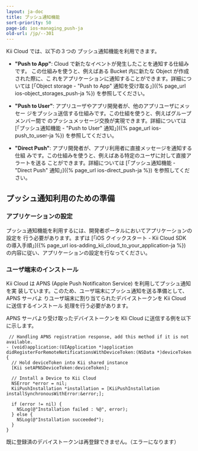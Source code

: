 ```yaml
---
layout: ja-doc
title: プッシュ通知機能
sort-priority: 50
page-id: ios-managing_push-ja
old-url: /jp/--301
---
```

Kii Cloud では、以下の３つの プッシュ通知機能を利用できます。

* **"Push to App"**: Cloud で新たなイベントが発生したことを通知する仕組みです。
  この仕組みを使うと、例えばある Bucket 内に新たな Object が作成された際に、こ
  れをアプリケーションに通知することができます。詳細については
  [「Object storage - "Push  to App" 通知を受け取る」]({% page_url ios-object_storages_push-ja %})
  を参照してください。

* **"Push to User"**: アプリユーザやアプリ開発者が、他のアプリユーザにメッセー
  ジをプッシュ送信する仕組みです。この仕組を使うと、例えばグループメンバー間で
  のプッシュメッセージ交換が実現できます。詳細については
  [「プッシュ通知機能 - "Push to User" 通知」]({% page_url ios-push_to_user-ja %})
  を参照してください。

* **"Direct Push"**: アプリ開発者が、アプリ利用者に直接メッセージを通知する仕組
  みです。この仕組みを使うと、例えばある特定のユーザに対して直接アラートを送る
  ことができます。詳細については
  [「プッシュ通知機能 - "Direct Push" 通知」]({% page_url ios-direct_push-ja %})
  を参照してください。

## プッシュ通知利用のための準備

### アプリケーションの設定

プッシュ通知機能を利用するには、開発者ポータルにおいてアプリケーションの設定を
行う必要があります。まずは
[「iOS クイックスタート - Kii Cloud SDK の導入手順」]({% page_url ios-adding_kii_cloud_to_your_application-ja %})
の内容に従い、アプリケーションの設定を行なってください。

### ユーザ端末のインストール

Kii Cloud は APNS (Apple Push Notificaiton Service) を利用してプッシュ通知を実
装しています。このため、ユーザ端末にプッシュ通知を送る準備として、APNS サーバよ
りユーザ端末に割り当てられたデバイストークンを Kii Cloud に送信するインストール
処理を行う必要があります。

APNS サーバより受け取ったデバイストークンを KIi Cloud に送信する例を以下に示します。

```objc
 // Handling APNS registration response, add this method if it is not available.
- (void)application:(UIApplication *)application didRegisterForRemoteNotificationsWithDeviceToken:(NSData *)deviceToken {
  // Hold deviceToken into Kii shared instance
  [Kii setAPNSDeviceToken:deviceToken];

  // Install a Device to Kii Cloud
  NSError *error = nil;
  KiiPushInstallation *installation = [KiiPushInstallation installSynchronousWithError:&error;];

  if (error != nil) {
    NSLog(@"Installation failed : %@", error);
  } else {
    NSLog(@"Installation succeeded");
  }
}
```

既に登録済のデバイストークンは再登録できません。（エラーになります）


